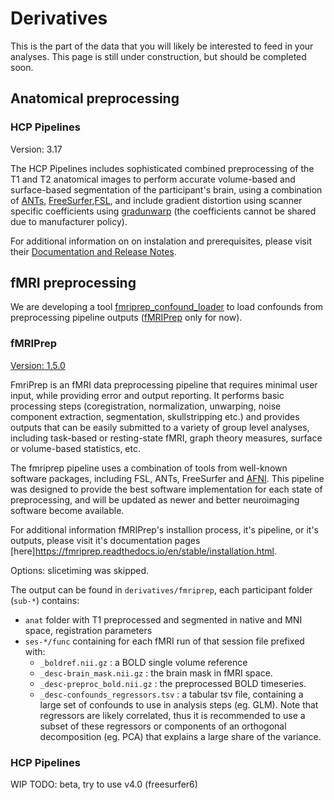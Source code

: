 # Derivatives

This is the part of the data that you will likely be interested to feed in your analyses. This page is still under construction, but should be completed soon.

## Anatomical preprocessing

### HCP Pipelines

Version: 3.17

The HCP Pipelines includes sophisticated combined preprocessing of the T1 and T2 anatomical images to perform accurate volume-based and surface-based segmentation of the participant's brain, using a combination of [ANTs](http://stnava.github.io/ANTs/),  [FreeSurfer](https://surfer.nmr.mgh.harvard.edu/fswiki/MultiModalTutorialV6.0/IndividualFMRI),[FSL](https://fsl.fmrib.ox.ac.uk/fsl/fslwiki), and include gradient distortion using scanner specific coefficients using [gradunwarp](https://github.com/Washington-University/gradunwarp) (the coefficients cannot be shared due to manufacturer policy).

For additional information on on instalation and prerequisites, please visit their [Documentation and Release Notes](https://github.com/Washington-University/HCPpipelines/wiki/Installation-and-Usage-Instructions).

## fMRI preprocessing

We are developing a tool [fmriprep_confound_loader](https://github.com/SIMEXP/fmriprep_confound_loader) to load confounds from preprocessing pipeline outputs ([fMRIPrep](https://fmriprep.readthedocs.io/en/stable/#) only for now).

### fMRIPrep

[Version: 1.5.0](https://fmriprep.readthedocs.io/en/stable/installation.html)

FmriPrep is an fMRI data preprocessing pipeline that requires minimal user input, while providing error and output reporting. It performs basic processing steps (coregistration, normalization, unwarping, noise component extraction, segmentation, skullstripping etc.) and provides outputs that can be easily submitted to a variety of group level analyses, including task-based or resting-state fMRI, graph theory measures, surface or volume-based statistics, etc.

The fmriprep pipeline uses a combination of tools from well-known software packages, including FSL, ANTs, FreeSurfer and [AFNI](https://afni.nimh.nih.gov/). This pipeline was designed to provide the best software implementation for each state of preprocessing, and will be updated as newer and better neuroimaging software become available.

For additional information fMRIPrep's installion process, it's pipeline, or it's outputs, please visit it's documentation pages [here]https://fmriprep.readthedocs.io/en/stable/installation.html.

Options: slicetiming was skipped.

The output can be found in `derivatives/fmriprep`, each participant folder (`sub-*`) contains:

- `anat` folder with T1 preprocessed and segmented in native and MNI space, registration parameters
- `ses-*/func` containing for each fMRI run of that session file prefixed with:
  - `_boldref.nii.gz` : a BOLD single volume reference
  - `_desc-brain_mask.nii.gz` : the brain mask in fMRI space.
  - `_desc-preproc_bold.nii.gz` : the preprocessed BOLD timeseries.
  - `_desc-confounds_regressors.tsv` : a tabular tsv file, containing a large set of confounds to use in analysis steps (eg. GLM). Note that regressors are likely correlated, thus it is recommended to use a subset of these regressors or components of an orthogonal decomposition (eg. PCA) that explains a large share of the variance.


### HCP Pipelines

WIP
TODO: beta, try to use v4.0 (freesurfer6)
